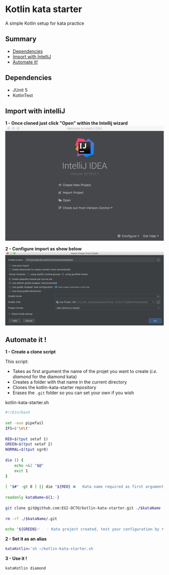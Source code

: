 # Kotlin kata starter

A simple Kotlin setup for kata practice

## Summary
* [Dependencies](#dependencies)
* [Import with IntelliJ](#import-with-intellij)
* [Automate it!](#automate-it)

## Dependencies
* JUnit 5
* KotlinTest

## Import with intelliJ
**1 - Once cloned just click "Open" within the Intellij wizard**
![](./docs/click_open.jpeg)

**2 - Configure import as show below**
![](./docs/configure_import.jpeg)

## Automate it !
**1 - Create a clone script**

This script:
- Takes as first argument the name of the projet you want to create (*i.e. diamond* for the diamond kata)
- Creates a folder with that name in the current directory
- Clones the kotlin-kata-starter repository
- Erases the `.git` folder so you can set your own if you wish

kotlin-kata-starter.sh
```bash
#!/bin/bash

set -euo pipefail
IFS=$'\n\t'

RED=$(tput setaf 1)
GREEN=$(tput setaf 2)
NORMAL=$(tput sgr0)

die () {
    echo >&2 "$@"
    exit 1
}

[ "$#" -gt 0 ] || die "${RED} ❌   Kata name required as first argument, none provided.${NORMAL}"

readonly kataName=${1:-}

git clone git@github.com:EGI-OCTO/kotlin-kata-starter.git ./$kataName

rm -rf ./$kataName/.git

echo "${GREEN}✅   - Kata project created, test your configuration by running \"./gradlew clean test\"${NORMAL} (or use your own wrapper \"gradle wrapper\")"
```

**2 - Set it as an alias**
```bash
kataKotlin='sh ~/kotlin-kata-starter.sh
```

**3 - Use it !**
```bash
kataKotlin diamond
```
